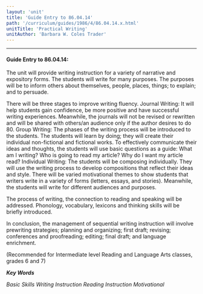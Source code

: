 ```yaml
---
layout: 'unit'
title: 'Guide Entry to 86.04.14'
path: '/curriculum/guides/1986/4/86.04.14.x.html'
unitTitle: 'Practical Writing'
unitAuthor: 'Barbara W. Coles Trader'
---
```


<body>
<hr/>
 <h4>
  Guide Entry to 86.04.14:
 </h4>
 The unit will provide writing instruction for a variety of narrative and expository forms. The students will write for many purposes. The purposes will be to inform others about themselves, people, places, things; to explain; and to persuade.
 <p>
  There will be three stages to improve writing fluency. Journal Writing: It will help students gain confidence, be more positive and have successful writing experiences. Meanwhile, the journals will not be revised or rewritten and will be shared with others/an audience only if the author desires to do 80. Group Writing: The phases of the writing process will be introduced to the students. The students will learn by doing; they will create their individual non-fictional and fictional works. To effectively communicate their ideas and thoughts, the students will use basic questions as a guide: What am I writing? Who is going to read my article? Why do I want my article read? Individual Writing: The students will be composing individually. They will use the writing process to develop compositions that reflect their ideas and style. There will be varied motivational themes to show students that writers write in a variety of forms (letters, essays, and stories). Meanwhile, the students will write for different audiences and purposes.
 </p>
 <p>
  The process of writing, the connection to reading and speaking will be addressed. Phonology, vocabulary, lexicons and thinking skills will be briefly introduced.
 </p>
 <p>
  In conclusion, the management of sequential writing instruction will involve prewriting strategies; planning and organizing; first draft; revising; conferences and proofreading; editing; final draft; and language enrichment.
 </p>
 <p>
  (Recommended for Intermediate level Reading and Language Arts classes, grades 6 and 7)
 </p>
<p>
  <b>
   <i>
    Key Words
   </i>
  </b>
  <br/>
 </p>
 <p>
  <i>
   Basic Skills Writing Instruction Reading Instruction Motivational
  </i>
 </p>

</body>
